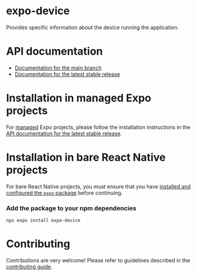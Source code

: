 # expo-device

Provides specific information about the device running the application.

# API documentation

- [Documentation for the main branch](https://github.com/expo/expo/blob/main/docs/pages/versions/unversioned/sdk/device.mdx)
- [Documentation for the latest stable release](https://docs.expo.dev/versions/latest/sdk/device/)

# Installation in managed Expo projects

For [managed](https://docs.expo.dev/archive/managed-vs-bare/) Expo projects, please follow the installation instructions in the [API documentation for the latest stable release](https://docs.expo.dev/versions/latest/sdk/device/).

# Installation in bare React Native projects

For bare React Native projects, you must ensure that you have [installed and configured the `expo` package](https://docs.expo.dev/bare/installing-expo-modules/) before continuing.

### Add the package to your npm dependencies

```
npx expo install expo-device
```

# Contributing

Contributions are very welcome! Please refer to guidelines described in the [contributing guide](https://github.com/expo/expo#contributing).
